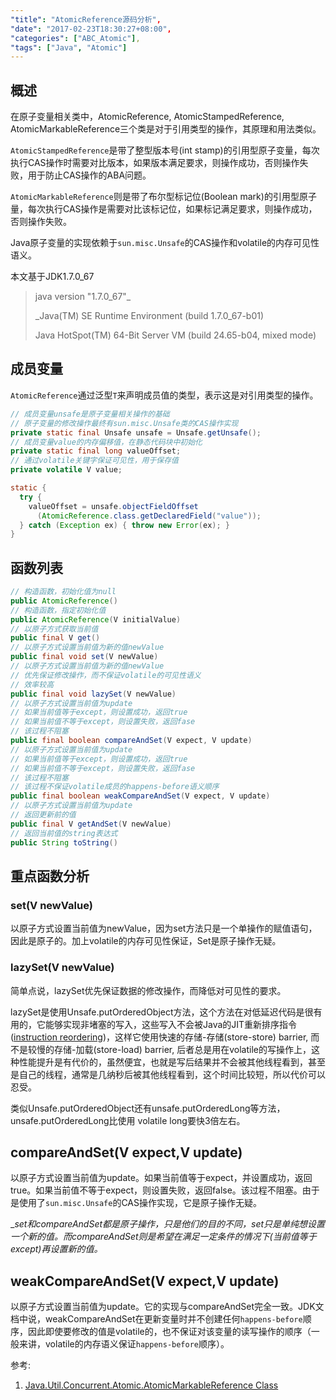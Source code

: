 ```yaml
---
"title": "AtomicReference源码分析",
"date": "2017-02-23T18:30:27+08:00",
"categories": ["ABC_Atomic"],
"tags": ["Java", "Atomic"]
---
```


## 概述

在原子变量相关类中，AtomicReference, AtomicStampedReference, AtomicMarkableReference三个类是对于引用类型的操作，其原理和用法类似。

`AtomicStampedReference`是带了整型版本号(int stamp)的引用型原子变量，每次执行CAS操作时需要对比版本，如果版本满足要求，则操作成功，否则操作失败，用于防止CAS操作的ABA问题。



`AtomicMarkableReference`则是带了布尔型标记位(Boolean mark)的引用型原子量，每次执行CAS操作是需要对比该标记位，如果标记满足要求，则操作成功，否则操作失败。



Java原子变量的实现依赖于`sun.misc.Unsafe`的CAS操作和volatile的内存可见性语义。





本文基于JDK1.7.0_67

> java version "1.7.0_67"_
>
> _Java(TM) SE Runtime Environment (build 1.7.0_67-b01)
>
> Java HotSpot(TM) 64-Bit Server VM (build 24.65-b04, mixed mode)



## 成员变量

`AtomicReference`通过泛型`T`来声明成员值的类型，表示这是对引用类型的操作。

```java
// 成员变量unsafe是原子变量相关操作的基础
// 原子变量的修改操作最终有sun.misc.Unsafe类的CAS操作实现
private static final Unsafe unsafe = Unsafe.getUnsafe();
// 成员变量value的内存偏移值，在静态代码块中初始化
private static final long valueOffset;
// 通过volatile关键字保证可见性，用于保存值
private volatile V value;

static {
  try {
    valueOffset = unsafe.objectFieldOffset
      (AtomicReference.class.getDeclaredField("value"));
  } catch (Exception ex) { throw new Error(ex); }
}
```





## 函数列表

```java
// 构造函数，初始化值为null
public AtomicReference()
// 构造函数，指定初始化值
public AtomicReference(V initialValue)
// 以原子方式获取当前值
public final V get()
// 以原子方式设置当前值为新的值newValue
public final void set(V newValue)
// 以原子方式设置当前值为新的值newValue
// 优先保证修改操作，而不保证volatile的可见性语义
// 效率较高
public final void lazySet(V newValue)
// 以原子方式设置当前值为update
// 如果当前值等于except，则设置成功，返回true
// 如果当前值不等于except，则设置失败，返回fase
// 该过程不阻塞
public final boolean compareAndSet(V expect, V update)
// 以原子方式设置当前值为update
// 如果当前值等于except，则设置成功，返回true
// 如果当前值不等于except，则设置失败，返回fase
// 该过程不阻塞
// 该过程不保证volatile成员的happens-before语义顺序
public final boolean weakCompareAndSet(V expect, V update)
// 以原子方式设置当前值为update
// 返回更新前的值
public final V getAndSet(V newValue)
// 返回当前值的string表达式
public String toString()
```



## 重点函数分析

### set(V newValue)

以原子方式设置当前值为newValue，因为set方法只是一个单操作的赋值语句，因此是原子的。加上volatile的内存可见性保证，Set是原子操作无疑。



### lazySet(V newValue)

简单点说，lazySet优先保证数据的修改操作，而降低对可见性的要求。

lazySet是使用Unsafe.putOrderedObject方法，这个方法在对低延迟代码是很有用的，它能够实现非堵塞的写入，这些写入不会被Java的JIT重新排序指令([instruction reordering](http://stackoverflow.com/questions/14321212/java-instruction-reordering-cache-in-threads))，这样它使用快速的存储-存储(store-store) barrier, 而不是较慢的存储-加载(store-load) barrier, 后者总是用在volatile的写操作上，这种性能提升是有代价的，虽然便宜，也就是写后结果并不会被其他线程看到，甚至是自己的线程，通常是几纳秒后被其他线程看到，这个时间比较短，所以代价可以忍受。

类似Unsafe.putOrderedObject还有unsafe.putOrderedLong等方法，unsafe.putOrderedLong比使用 volatile long要快3倍左右。



## compareAndSet(V expect,V update)

以原子方式设置当前值为update。如果当前值等于expect，并设置成功，返回true。如果当前值不等于expect，则设置失败，返回false。该过程不阻塞。由于是使用了`sun.misc.Unsafe`的CAS操作实现，它是原子操作无疑。

_*set和compareAndSet都是原子操作，只是他们的目的不同，set只是单纯想设置一个新的值。而compareAndSet则是希望在满足一定条件的情况下(当前值等于except)再设置新的值。*



## weakCompareAndSet(V expect,V update)

以原子方式设置当前值为update。它的实现与compareAndSet完全一致。JDK文档中说，weakCompareAndSet在更新变量时并不创建任何`happens-before`顺序，因此即使要修改的值是volatile的，也不保证对该变量的读写操作的顺序（一般来讲，volatile的内存语义保证`happens-before`顺序）。





参考:

1. [Java.Util.Concurrent.Atomic.AtomicMarkableReference Class](https://developer.xamarin.com/api/type/Java.Util.Concurrent.Atomic.AtomicMarkableReference/)
